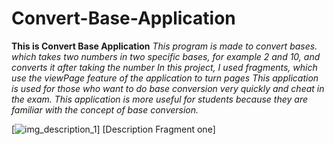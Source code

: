 # Convert-Base-Application
**This is Convert Base Application**
*This program is made to convert bases. which takes two numbers in two specific bases, for example 2 and 10, and converts it after taking the number*
*In this project, I used fragments, which use the viewPage feature of the application to turn pages*
*This application is used for those who want to do base conversion very quickly and cheat in the exam. This application is more useful for students because they are familiar with the concept of base conversion.*

[![img_description_1](https://github.com/ElliotMigh/Convert-Base-Application/assets/87560931/00fedb53-9291-49fb-8eaa-f396673b1b64)] [Description Fragment one]
